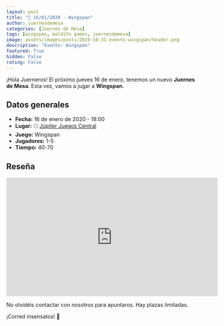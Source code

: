 ```yaml
---
layout: post
title: "📆 16/01/2020 - Wingspan"
author: juernesdemesa
categories: [Juernes de Mesa]
tags: [wingspan, maldito games, juernesdemesa]
image: assets/images/posts/2019-10-31-evento-wingspan/header.png
description: "Evento: Wingspan"
featured: True
hidden: False
rating: False
---
```


¡Hola Juerneros! El próximo jueves 16 de enero, tenemos un nuevo **Juernes de Mesa**. Esta vez, vamos a jugar a **Wingspan**.

## Datos generales

- **Fecha:** 16 de enero de 2020 - 18:00
- **Lugar:** 🌕 [Júpiter Juegos Central](https://www.jupiterjuegos.com/tiendas/)
- **Juego:** Wingspan
- **Jugadores:** 1-5
- **Tiempo:** 40-70

## Reseña

<iframe width="560" height="315" src="https://www.youtube.com/embed/tHLcJdYUWBM" frameborder="0" allow="accelerometer; autoplay; encrypted-media; gyroscope; picture-in-picture" allowfullscreen></iframe>

No olvidéis contactar con nosotros para apuntaros. Hay plazas limitadas.

¡Corred insensatos! 🧙
